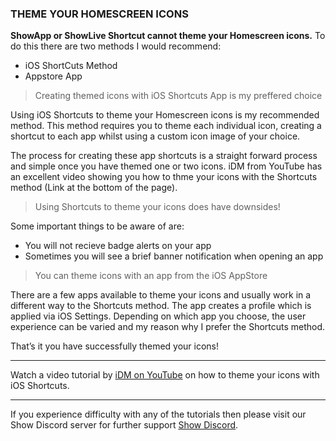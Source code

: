 
### THEME YOUR HOMESCREEN ICONS 

**ShowApp or ShowLive Shortcut cannot theme your Homescreen icons.** To do this there are two methods I would recommend:

- iOS ShortCuts Method
- Appstore App

> Creating themed icons with iOS Shortcuts App is my preffered choice

Using iOS Shortcuts to theme your Homescreen icons is my recommended method. This method requires you to theme each individual icon, creating a shortcut to each app whilst using a custom icon image of your choice.

The process for creating these app shortcuts is a straight forward process and simple once you have themed one or two icons. iDM from YouTube has an excellent video showing you how to thme your icons with the Shortcuts method (Link at the bottom of the page).


> Using Shortcuts to theme your icons does have downsides!

Some important things to be aware of are:

- You will not recieve badge alerts on your app
- Sometimes you will see a brief banner notification when opening an app

> You can theme icons with an app from the iOS AppStore

There are a few apps available to theme your icons and usually work in a different way to the Shortcuts method. The app creates a profile which is applied via iOS Settings. Depending on which app you choose, the user experience can be varied and my reason why I prefer the Shortcuts method.


That’s it you have successfully themed your icons!

---

Watch a video tutorial by [iDM on YouTube](https://youtu.be/FaIv9y88rdw) on how to theme your icons with iOS Shortcuts.

---

If you experience difficulty with any of the tutorials then please visit our Show Discord server for further support [Show Discord](https://discord.gg/ab5H95YYXd).



